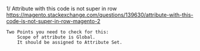 1/ Attribute with this code is not super in row
	https://magento.stackexchange.com/questions/139630/attribute-with-this-code-is-not-super-in-row-magento-2

	Two Points you need to check for this:
		Scope of attribute is Global.
		It should be assigned to Attribute Set.